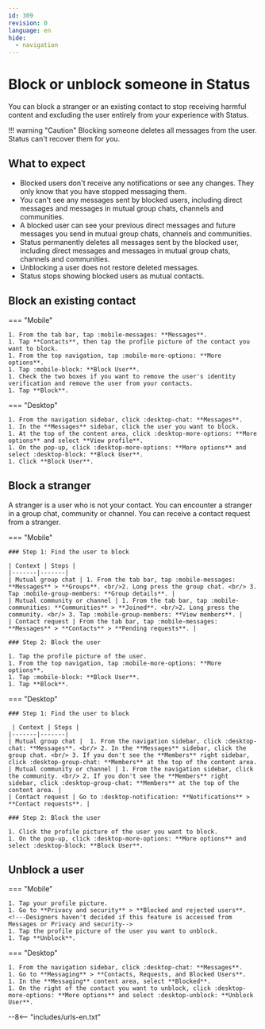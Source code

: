 ```yaml
---
id: 309
revision: 0
language: en
hide:
  - navigation
---
```


# Block or unblock someone in Status

You can block a stranger or an existing contact to stop receiving harmful content and excluding the user entirely from your experience with Status.

!!! warning "Caution"
    Blocking someone deletes all messages from the user. Status can't recover them for you.

## What to expect

- Blocked users don't receive any notifications or see any changes. They only know that you have stopped messaging them.
- You can't see any messages sent by blocked users, including direct messages and messages in mutual group chats, channels and communities.
- A blocked user can see your previous direct messages and future messages you send in mutual group chats, channels and communities.
- Status permanently deletes all messages sent by the blocked user, including direct messages and messages in mutual group chats, channels and communities.
- Unblocking a user does not restore deleted messages.
- Status stops showing blocked users as mutual contacts.
  
## Block an existing contact

=== "Mobile"

    1. From the tab bar, tap :mobile-messages: **Messages**.
    1. Tap **Contacts**, then tap the profile picture of the contact you want to block.
    1. From the top navigation, tap :mobile-more-options: **More options**.
    1. Tap :mobile-block: **Block User**.
    1. Check the two boxes if you want to remove the user's identity verification and remove the user from your contacts. 
    1. Tap **Block**.

=== "Desktop"

    1. From the navigation sidebar, click :desktop-chat: **Messages**.
    1. In the **Messages** sidebar, click the user you want to block.
    1. At the top of the content area, click :desktop-more-options: **More options** and select **View profile**.
    1. On the pop-up, click :desktop-more-options: **More options** and select :desktop-block: **Block User**.
    1. Click **Block User**.

## Block a stranger

A stranger is a user who is not your contact. You can encounter a stranger in a group chat, community or channel. You can receive a contact request from a stranger.

=== "Mobile"

    ### Step 1: Find the user to block

    | Context | Steps |
    |-------|-------|
    | Mutual group chat | 1. From the tab bar, tap :mobile-messages: **Messages** > **Groups**. <br/>2. Long press the group chat. <br/> 3. Tap :mobile-group-members: **Group details**. |
    | Mutual community or channel | 1. From the tab bar, tap :mobile-communities: **Communities** > **Joined**. <br/>2. Long press the community. <br/> 3. Tap :mobile-group-members: **View members**. |
    | Contact request | From the tab bar, tap :mobile-messages: **Messages** > **Contacts** > **Pending requests**. |

    ### Step 2: Block the user
    
    1. Tap the profile picture of the user.
    1. From the top navigation, tap :mobile-more-options: **More options**.
    1. Tap :mobile-block: **Block User**.
    1. Tap **Block**.

=== "Desktop"

    ### Step 1: Find the user to block
    
     | Context | Steps |
    |-------|-------|
    | Mutual group chat |  1. From the navigation sidebar, click :desktop-chat: **Messages**. <br/> 2. In the **Messages** sidebar, click the group chat. <br/> 3. If you don't see the **Members** right sidebar, click :desktop-group-chat: **Members** at the top of the content area. 
    | Mutual community or channel | 1. From the navigation sidebar, click the community. <br/> 2. If you don't see the **Members** right sidebar, click :desktop-group-chat: **Members** at the top of the content area. |
    | Contact request | Go to :desktop-notification: **Notifications** > **Contact requests**. |
 
    ### Step 2: Block the user 

    1. Click the profile picture of the user you want to block.
    1. On the pop-up, click :desktop-more-options: **More options** and select :desktop-block: **Block User**.

## Unblock a user

=== "Mobile"

    1. Tap your profile picture.
    1. Go to **Privacy and security** > **Blocked and rejected users**. <!---Designers haven't decided if this feature is accessed from Messages or Privacy and security-->
    1. Tap the profile picture of the user you want to unblock.
    1. Tap **Unblock**.

=== "Desktop"

    1. From the navigation sidebar, click :desktop-chat: **Messages**.
    1. Go to **Messaging** > **Contacts, Requests, and Blocked Users**.
    1. In the **Messaging** content area, select **Blocked**.
    1. On the right of the contact you want to unblock, click :desktop-more-options: **More options** and select :desktop-unblock: **Unblock User**.

--8<-- "includes/urls-en.txt"
